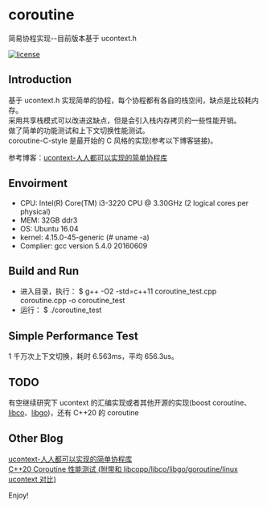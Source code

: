 # coroutine

简易协程实现--目前版本基于 ucontext.h

[![license](https://img.shields.io/github/license/mashape/apistatus.svg)](https://opensource.org/licenses/MIT)

## Introduction

基于 ucontext.h 实现简单的协程，每个协程都有各自的栈空间，缺点是比较耗内存。  
采用共享栈模式可以改进这缺点，但是会引入栈内存拷贝的一些性能开销。  
做了简单的功能测试和上下文切换性能测试。  
coroutine-C-style 是最开始的 C 风格的实现(参考以下博客链接)。

参考博客：[ucontext-人人都可以实现的简单协程库](https://blog.csdn.net/qq910894904/article/details/41911175)

## Envoirment

- CPU: Intel(R) Core(TM) i3-3220 CPU @ 3.30GHz (2 logical cores per physical)
- MEM: 32GB ddr3
- OS: Ubuntu 16.04
- kernel: 4.15.0-45-generic (# uname -a)
- Complier: gcc version 5.4.0 20160609

## Build and Run

- 进入目录，执行：
  $ g++ -O2 -std=c++11 coroutine_test.cpp coroutine.cpp -o coroutine_test
- 运行：
  $ ./coroutine_test

## Simple Performance Test

1 千万次上下文切换，耗时 6.563ms，平均 656.3us。

## TODO

有空继续研究下 ucontext 的汇编实现或者其他开源的实现(boost coroutine、[libco](https://github.com/Tencent/libco)、[libgo](https://github.com/yyzybb537/libgo))，还有 C++20 的 coroutine

## Other Blog

[ucontext-人人都可以实现的简单协程库](https://blog.csdn.net/qq910894904/article/details/41911175)  
[C++20 Coroutine 性能测试 (附带和 libcopp/libco/libgo/goroutine/linux ucontext 对比)](https://owent.net/2019/1911.html)

Enjoy!
